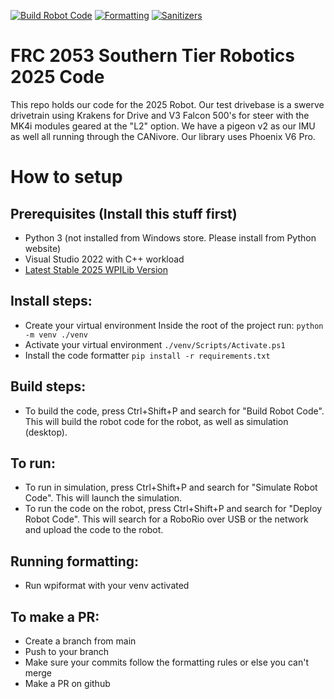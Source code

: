 [![Build Robot Code](https://github.com/frc2053/Robot2025/actions/workflows/build.yml/badge.svg)](https://github.com/frc2053/Robot2025/actions/workflows/build.yml)
[![Formatting](https://github.com/frc2053/Robot2025/actions/workflows/format.yml/badge.svg)](https://github.com/frc2053/Robot2025/actions/workflows/format.yml)
[![Sanitizers](https://github.com/frc2053/Robot2025/actions/workflows/sanitizers.yml/badge.svg)](https://github.com/frc2053/Robot2025/actions/workflows/sanitizers.yml)

# FRC 2053 Southern Tier Robotics 2025 Code

This repo holds our code for the 2025 Robot. Our test drivebase is a swerve drivetrain using Krakens for Drive and V3 Falcon 500's for steer with the MK4i modules geared at the "L2" option. We have a pigeon v2 as our IMU as well all running through the CANivore. Our library uses Phoenix V6 Pro.

# How to setup

## Prerequisites (Install this stuff first)
- Python 3 (not installed from Windows store. Please install from Python website)
- Visual Studio 2022 with C++ workload
- [Latest Stable 2025 WPILib Version](https://github.com/wpilibsuite/allwpilib/releases)

## Install steps: 
- Create your virtual environment
    Inside the root of the project run:
    `python -m venv ./venv`
- Activate your virtual environment
    `./venv/Scripts/Activate.ps1`
- Install the code formatter
    `pip install -r requirements.txt`

## Build steps:
- To build the code, press Ctrl+Shift+P and search for "Build Robot Code". This will build the robot code for the robot, as well as simulation (desktop).

## To run:
- To run in simulation, press Ctrl+Shift+P and search for "Simulate Robot Code". This will launch the simulation.
- To run the code on the robot, press Ctrl+Shift+P and search for "Deploy Robot Code". This will search for a RoboRio over USB or the network and upload the code to the robot.

## Running formatting:
- Run wpiformat with your venv activated

## To make a PR:
- Create a branch from main
- Push to your branch
- Make sure your commits follow the formatting rules or else you can't merge
- Make a PR on github